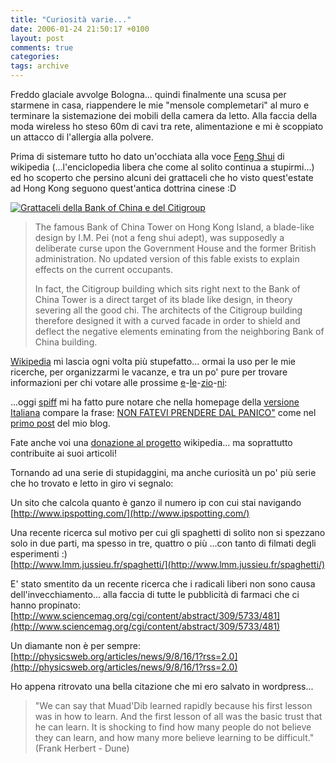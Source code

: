 ```yaml
---
title: "Curiosità varie..."
date: 2006-01-24 21:50:17 +0100
layout: post
comments: true
categories:
tags: archive
---
```


Freddo glaciale avvolge Bologna... quindi finalmente una scusa per starmene in casa, riappendere le mie "mensole complemetari" al muro e terminare la sistemazione dei mobili della camera da letto. Alla faccia della moda wireless ho steso 60m di cavi tra rete, alimentazione e mi è scoppiato un attacco di l'allergia alla polvere.

Prima di sistemare tutto ho dato un'occhiata alla voce [Feng Shui](http://en.wikipedia.org/wiki/Feng_Shui) di wikipedia (...l'enciclopedia libera che come al solito continua a stupirmi...) ed ho scoperto che persino alcuni dei grattaceli che ho visto quest'estate ad Hong Kong seguono quest'antica dottrina cinese :D

[![Grattaceli della Bank of China e del Citigroup](https://upload.wikimedia.org/wikipedia/commons/thumb/2/2a/Bank_of_China_Tower_2010.jpg/1920px-Bank_of_China_Tower_2010.jpg)](https://en.wikipedia.org/wiki/Bank_of_China_Tower_(Hong_Kong))

> The famous Bank of China Tower on Hong Kong Island, a blade-like design by I.M. Pei (not a feng shui adept), was supposedly a deliberate curse upon the Government House and the former British administration. No updated version of this fable exists to explain effects on the current occupants.
>
> In fact, the Citigroup building which sits right next to the Bank of China Tower is a direct target of its blade like design, in theory severing all the good chi. The architects of the Citigroup building therefore designed it with a curved facade in order to shield and deflect the negative elements eminating from the neighboring Bank of China building.

[Wikipedia](http://it.wikipedia.org/) mi lascia ogni volta più stupefatto... ormai la uso per le mie ricerche, per organizzarmi le vacanze, e tra un po' pure per trovare informazioni per chi votare alle prossime [e](http://en.wikipedia.org/wiki/Berlusconi)-[le](http://it.wikipedia.org/wiki/Berlusconi)-[zio](http://en.wikipedia.org/wiki/Prodi)-[ni](http://it.wikipedia.org/wiki/Prodi):

...oggi [spiff](http://www.sofarsogeek.org/blog/) mi ha fatto pure notare che nella homepage della [versione Italiana](http://it.wikipedia.org/) compare la frase: [NON FATEVI PRENDERE DAL PANICO"](http://it.wikipedia.org/wiki/Guida_galattica_per_gli_autostoppisti_%28serie%29) come nel [primo post](/2005/06/09/dont-panic) del mio blog.

Fate anche voi una [donazione al progetto](http://wikimediafoundation.org/wiki/Fundraising) wikipedia... ma soprattutto contribuite ai suoi articoli!

Tornando ad una serie di stupidaggini, ma anche curiosità un po' più serie che ho trovato e letto in giro vi segnalo:

Un sito che calcola quanto è ganzo il numero ip con cui stai navigando [http://www.ipspotting.com/](http://www.ipspotting.com/)

Una recente ricerca sul motivo per cui gli spaghetti di solito non si spezzano solo in due parti, ma spesso in tre, quattro o più ...con tanto di filmati degli esperimenti :)  
[http://www.lmm.jussieu.fr/spaghetti/](http://www.lmm.jussieu.fr/spaghetti/)

E' stato smentito da un recente ricerca che i radicali liberi non sono causa dell'invecchiamento... alla faccia di tutte le pubblicità di farmaci che ci hanno propinato:  
[http://www.sciencemag.org/cgi/content/abstract/309/5733/481](http://www.sciencemag.org/cgi/content/abstract/309/5733/481)

Un diamante non è per sempre:  
[http://physicsweb.org/articles/news/9/8/16/1?rss=2.0](http://physicsweb.org/articles/news/9/8/16/1?rss=2.0)

Ho appena ritrovato una bella citazione che mi ero salvato in wordpress...

> "We can say that Muad'Dib learned rapidly because his first lesson was in how to learn. And the first lesson of all was the basic trust that he can learn. It is shocking to find how many people do not believe they can learn, and how many more believe learning to be difficult."
> (Frank Herbert - Dune)
